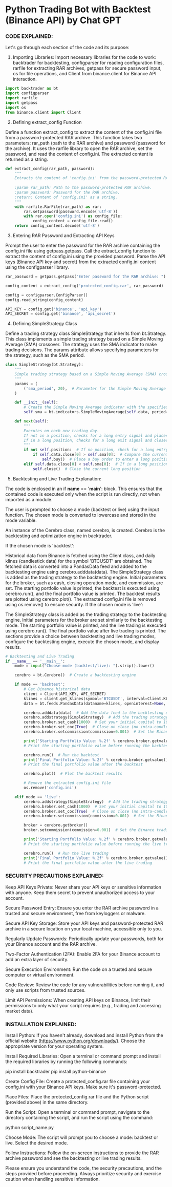 # Python Trading Bot with Backtest (Binance API) by Chat GPT

### CODE EXPLAINED:

Let's go through each section of the code and its purpose:

1. Importing Libraries: 
   Import necessary libraries for the code to work: backtrader for backtesting, configparser for reading configuration files, rarfile for extracting RAR archives, getpass for secure password input, os for file operations, and Client from binance.client for Binance API interaction.

```python
import backtrader as bt
import configparser
import rarfile
import getpass
import os
from binance.client import Client
```
2. Defining extract_config Function

Define a function extract_config to extract the content of the config.ini file from a password-protected RAR archive.
This function takes two parameters: rar_path (path to the RAR archive) and password (password for the archive).
It uses the rarfile library to open the RAR archive, set the password, and read the content of config.ini.
The extracted content is returned as a string.

```python
def extract_config(rar_path, password):
    """
    Extracts the content of 'config.ini' from the password-protected RAR archive.
    
    :param rar_path: Path to the password-protected RAR archive.
    :param password: Password for the RAR archive.
    :return: Content of 'config.ini' as a string.
    """
    with rarfile.RarFile(rar_path) as rar:
        rar.setpassword(password.encode('utf-8'))
        with rar.open('config.ini') as config_file:
            config_content = config_file.read()
    return config_content.decode('utf-8')
```
3. Entering RAR Password and Extracting API Keys

Prompt the user to enter the password for the RAR archive containing the config.ini file using getpass.getpass.
Call the extract_config function to extract the content of config.ini using the provided password.
Parse the API keys (Binance API key and secret) from the extracted config.ini content using the configparser library.

```python
rar_password = getpass.getpass("Enter password for the RAR archive: ")

config_content = extract_config('protected_config.rar', rar_password)

config = configparser.ConfigParser()
config.read_string(config_content)

API_KEY = config.get('binance', 'api_key')
API_SECRET = config.get('binance', 'api_secret')
```

4. Defining SimpleStrategy Class

Define a trading strategy class SimpleStrategy that inherits from bt.Strategy.
This class implements a simple trading strategy based on a Simple Moving Average (SMA) crossover.
The strategy uses the SMA indicator to make trading decisions.
The params attribute allows specifying parameters for the strategy, such as the SMA period.

```python
class SimpleStrategy(bt.Strategy):
    """
    Simple trading strategy based on a Simple Moving Average (SMA) crossover.
    """
    params = (
        ('sma_period', 20),  # Parameter for the Simple Moving Average (SMA) period in days
    )

    def __init__(self):
        # Create the Simple Moving Average indicator with the specified SMA period
        self.sma = bt.indicators.SimpleMovingAverage(self.data, period=self.params.sma_period)

    def next(self):
        """
        Executes on each new trading day.
        If not in a position, checks for a long entry signal and places a buy order.
        If in a long position, checks for a long exit signal and closes the position.
        """
        if not self.position:  # If no position, check for a long entry signal
            if self.data.close[0] > self.sma[0]:  # Compare the current closing price with the SMA value
                self.buy()  # Place a buy order to enter a long position
        elif self.data.close[0] < self.sma[0]:  # If in a long position, check for a long exit signal
            self.close()  # Close the current long position
```

5. Backtesting and Live Trading Explanation:

The code is enclosed in an if __name__ == '__main__': block. This ensures that the contained code is executed only when the script is run directly, not when imported as a module.

The user is prompted to choose a mode (backtest or live) using the input function. The chosen mode is converted to lowercase and stored in the mode variable.

An instance of the Cerebro class, named cerebro, is created. Cerebro is the backtesting and optimization engine in backtrader.

If the chosen mode is 'backtest':

Historical data from Binance is fetched using the Client class, and daily klines (candlestick data) for the symbol 'BTCUSDT' are obtained.
The fetched data is converted into a PandasData feed and added to the backtesting engine using cerebro.adddata(data).
The SimpleStrategy class is added as the trading strategy to the backtesting engine.
Initial parameters for the broker, such as cash, closing operation mode, and commission, are set.
The starting portfolio value is printed, the backtest is executed using cerebro.run(), and the final portfolio value is printed.
The backtest results are plotted using cerebro.plot().
The extracted config.ini file is removed using os.remove() to ensure security.
If the chosen mode is 'live':

The SimpleStrategy class is added as the trading strategy to the backtesting engine.
Initial parameters for the broker are set similarly to the backtesting mode.
The starting portfolio value is printed, and the live trading is executed using cerebro.run().
The final portfolio value after live trading is printed.
The sections provide a choice between backtesting and live trading modes, configure the backtesting engine, execute the chosen mode, and display results.

   
```python
# Backtesting and Live Trading
if __name__ == '__main__':
    mode = input("Choose mode (backtest/live): ").strip().lower()

    cerebro = bt.Cerebro()  # Create a backtesting engine

    if mode == 'backtest':
        # Get Binance historical data
        client = Client(API_KEY, API_SECRET)
        klines = client.get_klines(symbol='BTCUSDT', interval=Client.KLINE_INTERVAL_1DAY)
        data = bt.feeds.PandasData(dataname=klines, openinterest=None, datetime=0, open=1, high=2, low=3, close=4, volume=5)

        cerebro.adddata(data)  # Add the data feed to the backtesting engine
        cerebro.addstrategy(SimpleStrategy)  # Add the trading strategy to the backtesting engine
        cerebro.broker.set_cash(1000)  # Set your initial capital to 1000 USDT
        cerebro.broker.set_coc(True)  # Close on close (no intra-candle operations)
        cerebro.broker.setcommission(commission=0.001)  # Set the Binance trading fee to 0.1% (0.001 as a fraction)

        print('Starting Portfolio Value: %.2f' % cerebro.broker.getvalue())
        # Print the starting portfolio value before running the backtest

        cerebro.run()  # Run the backtest
        print('Final Portfolio Value: %.2f' % cerebro.broker.getvalue())
        # Print the final portfolio value after the backtest

        cerebro.plot()  # Plot the backtest results

        # Remove the extracted config.ini file
        os.remove('config.ini')

    elif mode == 'live':
        cerebro.addstrategy(SimpleStrategy)  # Add the trading strategy to the backtesting engine
        cerebro.broker.set_cash(1000)  # Set your initial capital to 1000 USDT
        cerebro.broker.set_coc(True)  # Close on close (no intra-candle operations)
        cerebro.broker.setcommission(commission=0.001)  # Set the Binance trading fee to 0.1% (0.001 as a fraction)

        broker = cerebro.getbroker()
        broker.setcommission(commission=0.001)  # Set the Binance trading fee

        print('Starting Portfolio Value: %.2f' % cerebro.broker.getvalue())
        # Print the starting portfolio value before running the live trading

        cerebro.run()  # Run the live trading
        print('Final Portfolio Value: %.2f' % cerebro.broker.getvalue())
        # Print the final portfolio value after the live trading
```

### SECURITY PRECAUTIONS EXPLAINED:

Keep API Keys Private: Never share your API keys or sensitive information with anyone. Keep them secret to prevent unauthorized access to your account.

Secure Password Entry: Ensure you enter the RAR archive password in a trusted and secure environment, free from keyloggers or malware.

Secure API Key Storage: Store your API keys and password-protected RAR archive in a secure location on your local machine, accessible only to you.

Regularly Update Passwords: Periodically update your passwords, both for your Binance account and the RAR archive.

Two-Factor Authentication (2FA): Enable 2FA for your Binance account to add an extra layer of security.

Secure Execution Environment: Run the code on a trusted and secure computer or virtual environment.

Code Review: Review the code for any vulnerabilities before running it, and only use scripts from trusted sources.

Limit API Permissions: When creating API keys on Binance, limit their permissions to only what your script requires (e.g., trading and accessing market data).

### INSTALLATION EXPLAINED:

Install Python: If you haven't already, download and install Python from the official website (https://www.python.org/downloads/). Choose the appropriate version for your operating system.

Install Required Libraries: Open a terminal or command prompt and install the required libraries by running the following commands:

pip install backtrader
pip install python-binance

Create Config File: Create a protected_config.rar file containing your config.ini with your Binance API keys. Make sure it's password-protected.

Place Files: Place the protected_config.rar file and the Python script (provided above) in the same directory.

Run the Script: Open a terminal or command prompt, navigate to the directory containing the script, and run the script using the command:

python script_name.py

Choose Mode: The script will prompt you to choose a mode: backtest or live. Select the desired mode.

Follow Instructions: Follow the on-screen instructions to provide the RAR archive password and see the backtesting or live trading results.

Please ensure you understand the code, the security precautions, and the steps provided before proceeding. Always prioritize security and exercise caution when handling sensitive information.




